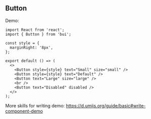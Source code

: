 ## Button

Demo:

```tsx
import React from 'react';
import { Button } from 'bui';

const style = {
  marginRight: '8px',
};

export default () => (
  <>
    <Button style={style} text="Small" size="small" />
    <Button style={style} text="Default" />
    <Button text="Large" size="large" />
    <br />
    <Button text="Disabled" disabled />
  </>
);
```

More skills for writing demo: https://d.umijs.org/guide/basic#write-component-demo
